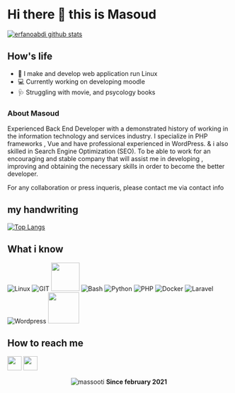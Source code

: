 # Hi there 👋 this is Masoud
[![erfanoabdi github stats](https://github-readme-stats.vercel.app/api?username=massooti&show_icons=true&include_all_commits=true&theme=tokyonight)](https://github.com/massooti)

## How's life
- 📱 I make and develop web application run Linux
- 💻 Currently working on developing moodle
- 🩺 Struggling with movie, and psycology books

### About Masoud

Experienced Back End Developer with a demonstrated history of working in the information technology and services industry. I specialize in PHP frameworks , Vue and have professional experienced in WordPress. & i also skilled in Search Engine Optimization (SEO).
To be able to work for an encouraging and stable company that will assist me in developing , improving and obtaining the necessary skills in order to become the better developer.

For any collaboration or press inqueris, please contact me via contact info

## my handwriting
[![Top Langs](https://github-readme-stats.vercel.app/api/top-langs/?username=massooti&layout=compact&langs_count=10&theme=tokyonight)](https://github.com/massooti)

## What i know
![Linux](https://www.vectorlogo.zone/logos/linux/linux-icon.svg)
![GIT](https://www.vectorlogo.zone/logos/git-scm/git-scm-icon.svg)
<img src="https://github.com/isocpp/logos/raw/master/cpp_logo.svg" width="64">
![Bash](https://www.vectorlogo.zone/logos/gnu_bash/gnu_bash-icon.svg)
![Python](https://www.vectorlogo.zone/logos/python/python-icon.svg)
![PHP](https://www.vectorlogo.zone/logos/php/php-icon.svg)
![Docker](https://www.vectorlogo.zone/logos/docker/docker-icon.svg)
![Laravel](https://www.vectorlogo.zone/logos/laravel/laravel-icon.svg)
![Wordpress](https://www.vectorlogo.zone/logos/wordpress/wordpress-icon.svg)
<img src="https://tracker.moodle.org/secure/attachment/68503/Moodle_Circle_M_RGB.png" width="70">


## How to reach me
[<img src="https://www.vectorlogo.zone/logos/gmail/gmail-tile.svg" width="32">](mailto:massoudzaeem@gmail.com)
[<img src="https://www.vectorlogo.zone/logos/linkedin/linkedin-tile.svg" width="32">](https://linkedin.com/in/masoudzaeem/)


<p align=center> <img src=https://komarev.com/ghpvc/?username=massooti alt=massooti /> <b>Since february 2021</b></p>

